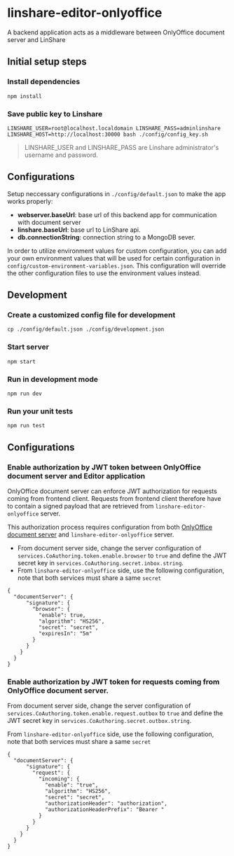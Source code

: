 # linshare-editor-onlyoffice

A backend application acts as a middleware between OnlyOffice document server and LinShare

## Initial setup steps

### Install dependencies
```
npm install
```

### Save public key to Linshare
```
LINSHARE_USER=root@localhost.localdomain LINSHARE_PASS=adminlinshare LINSHARE_HOST=http://localhost:30000 bash ./config/config_key.sh
```
> LINSHARE_USER and LINSHARE_PASS are Linshare administrator's username and password.

## Configurations
Setup neccessary configurations in ```./config/default.json``` to make the app works properly:
- **webserver.baseUrl**: base url of this backend app for communication with document server
- **linshare.baseUrl**: base url to LinShare api.
- **db.connectionString**: connection string to a MongoDB sever.

In order to utilize environment values for custom configuration, you can add your own environment values that will be used for certain configuration in `config/custom-environment-variables.json`. This configuration will override the other configuration files to use the environment values instead.

## Development

### Create a customized config file for development
```
cp ./config/default.json ./config/development.json
```

### Start server
```
npm start
```

### Run in development mode
```
npm run dev
```

### Run your unit tests
```
npm run test
```

## Configurations

### Enable authorization by JWT token between OnlyOffice document server and Editor application

OnlyOffice document server can enforce JWT authorization for requests coming from frontend client. Requests from frontend client therefore have to contain a signed payload that are retrieved from `linshare-editor-onlyoffice` server.

This authorization process requires configuration from both [OnlyOffice document server](https://api.onlyoffice.com/editors/signature) and `linshare-editor-onlyoffice` server.

- From document server side, change the server configuration of `services.CoAuthoring.token.enable.browser` to `true` and define the JWT secret key in `services.CoAuthoring.secret.inbox.string`.
- From `linshare-editor-onlyoffice` side, use the following configuration, note that both services must share a same `secret`
```
{
  "documentServer": {
      "signature": {
        "browser": {
          "enable": true,
          "algorithm": "HS256",
          "secret": "secret",
          "expiresIn": "5m"
        }
      }
    }
  }
}
```

### Enable authorization by JWT token for requests coming from OnlyOffice document server.

From document server side, change the server configuration of `services.CoAuthoring.token.enable.request.outbox` to `true` and define the JWT secret key in `services.CoAuthoring.secret.outbox.string`.

From `linshare-editor-onlyoffice` side, use the following configuration, note that both services must share a same `secret`
```
{
  "documentServer": {
      "signature": {
        "request": {
          "incoming": {
            "enable": "true",
            "algorithm": "HS256",
            "secret": "secret",
            "authorizationHeader": "authorization",
            "authorizationHeaderPrefix": "Bearer "
          }
        }
      }
    }
  }
}
```